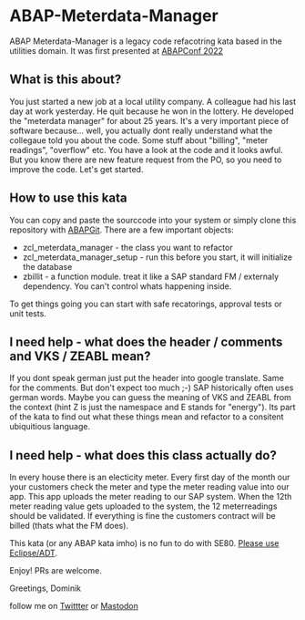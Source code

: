 # ABAP-Meterdata-Manager
ABAP Meterdata-Manager is a legacy code refacotring kata based in the utilities domain. It was first presented at [ABAPConf 2022](https://www.abapconf.org)

## What is this about?
You just started a new job at a local utility company. A colleague had his last day at work yesterday. He quit because he won in the lottery. He developed the "meterdata manager" for about 25 years. It's a very important piece of software because... well, you actually dont really understand what the collegaue told you about the code. Some stuff about "billing", "meter readings", "overflow"  etc. You have a look at the code and it looks awful. But you know there are new feature request from the PO, so you need to improve the code. Let's get started.

## How to use this kata
You can copy and paste the sourccode into your system or simply clone this repository with [ABAPGit](https://abapgit.org/).
There are a few important objects:
* zcl_meterdata_manager - the class you want to refactor
* zcl_meterdata_manager_setup - run this before you start, it will initialize the database
* zbillit - a function module. treat it like a SAP standard FM / externaly dependency. You can't control whats happening inside.

To get things going you can start with safe recatorings, approval tests or unit tests.


## I need help - what does the header / comments and VKS / ZEABL mean?
If you dont speak german just put the header into google translate. Same for the comments. But don't expect too much ;-)
SAP historically often uses german words. Maybe you can guess the meaning of VKS and ZEABL from the context (hint Z is just the namespace and E stands for "energy"). Its part of the kata to find out what these things mean and refactor to a consitent ubiquitious language.

## I need help - what does this class actually do?
In every house there is an electicity meter. Every first day of the month our your customers check the meter and type the meter reading value into our app. This app uploads the meter reading to our SAP system. When the 12th meter reading value gets uploaded to the system, the 12 meterreadings should be validated. If everything is fine the customers contract will be billed  (thats what the FM does).

This kata (or any ABAP kata imho) is no fun to do with SE80. [Please use Eclipse/ADT](https://developers.sap.com/tutorials/abap-install-adt.html).

Enjoy! PRs are welcome.

Greetings,
Dominik

follow me on [Twittter](https://twitter.com/PanzerDominik) or [Mastodon](https://sw-development-is.social/web/@PanzerDominik)
